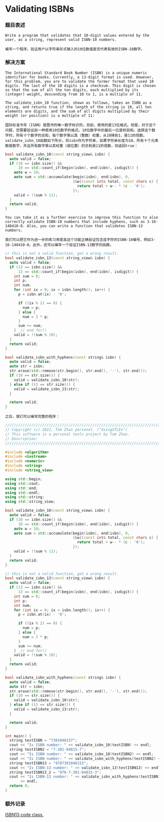 # Validating ISBNs

### 题目表述

    Write a program that validates that 10-digit values entered by the user, as a string, represent valid ISBN-10 numbers.

    编写一个程序，验证用户以字符串形式输入的10位数值是否代表有效的ISBN-10数字。

### 解决方案

    The International Standard Book Number (ISBN) is a unique numeric identifier for books. Currently, a 13-digit format is used. However, for this problem, you are to validate the former format that used 10 digits. The last of the 10 digits is a checksum. This digit is chosen so that the sum of all the ten digits, each multiplied by its (integer) weight, descending from 10 to 1, is a multiple of 11. 

    The validate_isbn_10 function, shown as follows, takes an ISBN as a string, and returns true if the length of the string is 10, all ten elements are digits, and the sum of all digits multiplied by their weight (or position) is a multiple of 11:

    国际标准书号（ISBN）是图书的唯一数字标识符。目前，使用的是13位格式。但是，对于这个问题，您需要验证前一种使用10位数字的格式。10位数字中的最后一位是校验和。选择这个数字时，所有十个数字的总和，每个数字乘以其（整数）权重，从10降到1，是11的倍数。  
    validate_isbn_10函数如下所示，将isbn作为字符串，如果字符串长度为10，所有十个元素都是数字，并且所有数字乘以其权重（或位置）的总和是11的倍数，则返回true：

```cpp
bool validate_isbn_10(const string_view& isbn) {
  auto valid = false;
  if (10 == isbn.size() &&
      10 == std::count_if(begin(isbn), end(isbn), isdigit)) {
    auto w = 10;
    auto sum = std::accumulate(begin(isbn), end(isbn), 0,
                               [&w](const int& total, const char& c) {
                                 return total + w-- * (c - '0');
                               });
    valid = !(sum % 11);
  }
  return valid;
}
```

    You can take it as a further exercise to improve this function to also correctly validate ISBN-10 numbers that include hyphens, such as 3-16-148410-0. Also, you can write a function that validates ISBN-13 numbers.

    我们可以把它作为进一步的练习来提高这个功能正确验证包含连字符的ISBN-10编号，例如3-16-148410-0。此外，还可以编写一个验证ISBN-13数字的函数。

```cpp
// this is not a valid function, get a wrong result.
bool validate_isbn_13(const string_view& isbn) {
  auto valid = false;
  if (13 == isbn.size() &&
      13 == std::count_if(begin(isbn), end(isbn), isdigit)) {
    int sum = 0;
    int p;
    int num;
    for (int ix = 0; ix < isbn.length(); ix++) {
      p = isbn.at(ix) - '0';

      if ((ix % 2) == 0) {
        num = p;
      } else {
        num = 3 * p;
      }
      sum += num;
    }  // end for()
    valid = !(sum % 10);
  }
  return valid;
}

bool validate_isbn_with_hyphens(const string& isbn) {
  auto valid = false;
  auto str = isbn;
  str.erase(std::remove(str.begin(), str.end(), '-'), str.end());
  if (10 == str.size()) {
    valid = validate_isbn_10(str);
  } else if (13 == str.size()) {
    valid = validate_isbn_13(str);
  }

  return valid;
}
```

    之后，我们可以编写完整的程序：

```cpp
///////////////////////////////////////////////////////////////////////////////////////////
// Copyright (c) 2021, Tom Zhao personal. ("UsingSTLEx")
// This software is a personal tools project by Tom Zhao.
// Description:
///////////////////////////////////////////////////////////////////////////////////////////

#include <algorithm>
#include <iostream>
#include <numeric>
#include <string>
#include <string_view>

using std::begin;
using std::cout;
using std::end;
using std::endl;
using std::string;
using std::string_view;

bool validate_isbn_10(const string_view& isbn) {
  auto valid = false;
  if (10 == isbn.size() &&
      10 == std::count_if(begin(isbn), end(isbn), isdigit)) {
    auto w = 10;
    auto sum = std::accumulate(begin(isbn), end(isbn), 0,
                               [&w](const int& total, const char& c) {
                                 return total + w-- * (c - '0');
                               });
    valid = !(sum % 11);
  }
  return valid;
}

// this is not a valid function, get a wrong result.
bool validate_isbn_13(const string_view& isbn) {
  auto valid = false;
  if (13 == isbn.size() &&
      13 == std::count_if(begin(isbn), end(isbn), isdigit)) {
    int sum = 0;
    int p;
    int num;
    for (int ix = 0; ix < isbn.length(); ix++) {
      p = isbn.at(ix) - '0';

      if ((ix % 2) == 0) {
        num = p;
      } else {
        num = 3 * p;
      }
      sum += num;
    }  // end for()
    valid = !(sum % 10);
  }
  return valid;
}

bool validate_isbn_with_hyphens(const string& isbn) {
  auto valid = false;
  auto str = isbn;
  str.erase(std::remove(str.begin(), str.end(), '-'), str.end());
  if (10 == str.size()) {
    valid = validate_isbn_10(str);
  } else if (13 == str.size()) {
    valid = validate_isbn_13(str);
  }

  return valid;
}

int main() {
  string testISBN = "7301048157";
  cout << "Is ISBN number: " << validate_isbn_10(testISBN) << endl;
  string testISBN2 = "7-301-04815-7";
  cout << "Is ISBN number: " << validate_isbn_10(testISBN2) << endl;
  cout << "Is ISBN number: " << validate_isbn_with_hyphens(testISBN2) << endl;
  string testISBN13 = "9787301048153";
  cout << "Is ISBN-13 number: " << validate_isbn_13(testISBN13) << endl;
  string testISBN13_2 = "978-7-301-04815-3";
  cout << "Is ISBN-13 number: " << validate_isbn_with_hyphens(testISBN13)
       << endl;
  return 0;
}

```

### 额外记录

[ISBN13 code class.](https://codereview.stackexchange.com/questions/238843/class-isbn-checks-for-valid-isbn-13)
